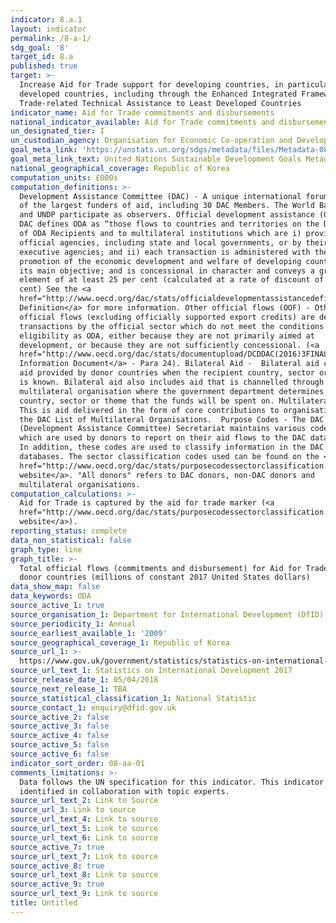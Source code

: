 ```yaml
---
indicator: 8.a.1
layout: indicator
permalink: /8-a-1/
sdg_goal: '8'
target_id: 8.a
published: true
target: >-
  Increase Aid for Trade support for developing countries, in particular least
  developed countries, including through the Enhanced Integrated Framework for
  Trade-related Technical Assistance to Least Developed Countries
indicator_name: Aid for Trade commitments and disbursements
national_indicator_available: Aid for Trade commitments and disbursements
un_designated_tier: I
un_custodian_agency: Organisation for Economic Co-operation and Development (OECD)
goal_meta_link: 'https://unstats.un.org/sdgs/metadata/files/Metadata-08-0A-01.pdf'
goal_meta_link_text: United Nations Sustainable Development Goals Metadata (PDF 208 KB)
national_geographical_coverage: Republic of Korea
computation_units: £000s
computation_definitions: >-
  Development Assistance Committee (DAC) - A unique international forum of many
  of the largest funders of aid, including 30 DAC Members. The World Bank, IMF
  and UNDP participate as observers. Official development assistance (ODA) - The
  DAC defines ODA as “those flows to countries and territories on the DAC List
  of ODA Recipients and to multilateral institutions which are i) provided by
  official agencies, including state and local governments, or by their
  executive agencies; and ii) each transaction is administered with the
  promotion of the economic development and welfare of developing countries as
  its main objective; and is concessional in character and conveys a grant
  element of at least 25 per cent (calculated at a rate of discount of 10 per
  cent) See the <a
  href="http://www.oecd.org/dac/stats/officialdevelopmentassistancedefinitionandcoverage.htm">ODA
  Definition</a> for more information. Other official flows (OOF) - Other
  official flows (excluding officially supported export credits) are defined as
  transactions by the official sector which do not meet the conditions for
  eligibility as ODA, either because they are not primarily aimed at
  development, or because they are not sufficiently concessional. (<a
  href="http://www.oecd.org/dac/stats/documentupload/DCDDAC(2016)3FINAL.pdf">DAC
  Information Document</a> - Para 24). Bilateral Aid -  Bilateral aid covers all
  aid provided by donor countries when the recipient country, sector or project
  is known. Bilateral aid also includes aid that is channelled through a
  multilateral organisation where the government department determines the
  country, sector or theme that the funds will be spent on. Multilateral Aid - 
  This is aid delivered in the form of core contributions to organisations on
  the DAC List of Multilateral Organisations.  Purpose Codes - The DAC
  (Development Assistance Committee) Secretariat maintains various code lists
  which are used by donors to report on their aid flows to the DAC databases. 
  In addition, these codes are used to classify information in the DAC
  databases. The sector classification codes used can be found on the <a
  href="http://www.oecd.org/dac/stats/purposecodessectorclassification.htm">OECD
  website</a>. "All donors" refers to DAC donors, non-DAC donors and
  multilateral organisations.
computation_calculations: >-
  Aid for Trade is captured by the aid for trade marker (<a
  href="http://www.oecd.org/dac/stats/purposecodessectorclassification.htm">OECD
  website</a>).
reporting_status: complete
data_non_statistical: false
graph_type: line
graph_title: >-
  Total official flows (commitments and disbursement) for Aid for Trade, by
  donor countries (millions of constant 2017 United States dollars)
data_show_map: false
data_keywords: ODA
source_active_1: true
source_organisation_1: Department for International Development (DfID)
source_periodicity_1: Annual
source_earliest_available_1: '2009'
source_geographical_coverage_1: Republic of Korea
source_url_1: >-
  https://www.gov.uk/government/statistics/statistics-on-international-development-2017
source_url_text_1: Statistics on International Development 2017
source_release_date_1: 05/04/2018
source_next_release_1: TBA
source_statistical_classification_1: National Statistic
source_contact_1: enquiry@dfid.gov.uk
source_active_2: false
source_active_3: false
source_active_4: false
source_active_5: false
source_active_6: false
indicator_sort_order: 08-aa-01
comments_limitations: >-
  Data follows the UN specification for this indicator. This indicator has been
  identified in collaboration with topic experts.
source_url_text_2: Link to Source
source_url_3: Link to source
source_url_text_4: Link to source
source_url_text_5: Link to source
source_url_text_6: Link to source
source_active_7: true
source_url_text_7: Link to source
source_active_8: true
source_url_text_8: Link to source
source_active_9: true
source_url_text_9: Link to source
title: Untitled
---
```

